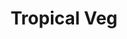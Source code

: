 ---
title: 'Tropical Veg'
type: 'Veg'
description: 'Lorem ipsum dolor sit amet consectetur adipisicing elit. Obcaecati sint cumque voluptatem cupiditate odit corporis.'
price: 79
---